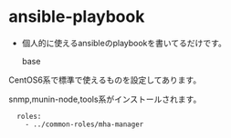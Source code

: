 ansible-playbook
================

* 個人的に使えるansibleのplaybookを書いてるだけです。

  base

CentOS6系で標準で使えるものを設定してあります。

snmp,munin-node,tools系がインストールされます。


```
  roles:
    - ../common-roles/mha-manager
```


